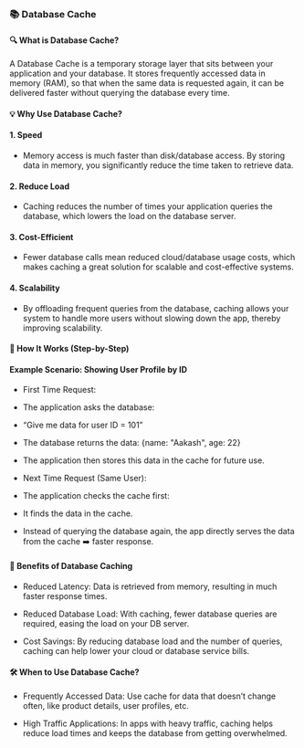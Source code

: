 ### 📚 Database Cache

#### 🔍 What is Database Cache?
A Database Cache is a temporary storage layer that sits between your application and your database. It stores frequently accessed data in memory (RAM), so that when the same data is requested again, it can be delivered faster without querying the database every time.

#### 💡 Why Use Database Cache?
#### 1. Speed
- Memory access is much faster than disk/database access. By storing data in memory, you significantly reduce the time taken to retrieve data.

#### 2. Reduce Load
- Caching reduces the number of times your application queries the database, which lowers the load on the database server.

#### 3. Cost-Efficient
- Fewer database calls mean reduced cloud/database usage costs, which makes caching a great solution for scalable and cost-effective systems.

#### 4. Scalability
- By offloading frequent queries from the database, caching allows your system to handle more users without slowing down the app, thereby improving scalability.

#### 🔄 How It Works (Step-by-Step)
#### Example Scenario: Showing User Profile by ID
- First Time Request:

- The application asks the database:
- “Give me data for user ID = 101”

- The database returns the data:
{name: "Aakash", age: 22}

- The application then stores this data in the cache for future use.

- Next Time Request (Same User):

- The application checks the cache first:

- It finds the data in the cache.

- Instead of querying the database again, the app directly serves the data from the cache ➡️ faster response.

#### 🚀 Benefits of Database Caching
- Reduced Latency: Data is retrieved from memory, resulting in much faster response times.

- Reduced Database Load: With caching, fewer database queries are required, easing the load on your DB server.

- Cost Savings: By reducing database load and the number of queries, caching can help lower your cloud or database service bills.

#### 🛠️ When to Use Database Cache?
- Frequently Accessed Data: Use cache for data that doesn’t change often, like product details, user profiles, etc.

- High Traffic Applications: In apps with heavy traffic, caching helps reduce load times and keeps the database from getting overwhelmed.
